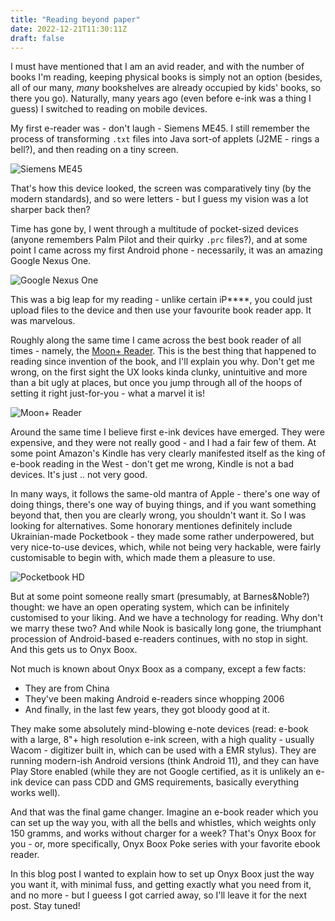 ```yaml
---
title: "Reading beyond paper"
date: 2022-12-21T11:30:11Z
draft: false
---
```


I must have mentioned that I am an avid reader, and with the number of books I'm
reading, keeping physical books is simply not an option (besides, all of our
many, _many_ bookshelves are already occupied by kids' books, so there you go).
Naturally, many years ago (even before e-ink was a thing I guess) I switched to
reading on mobile devices.

My first e-reader was - don't laugh - Siemens ME45. I still remember the process
of transforming `.txt` files into Java sort-of applets (J2ME - rings a bell?),
and then reading on a tiny screen.


![Siemens ME45](/static/reading/siemens.png)

That's how this device looked, the screen was comparatively tiny (by the modern
standards), and so were letters - but I guess my vision was a lot sharper back
then?

Time has gone by, I went through a multitude of pocket-sized devices (anyone
remembers Palm Pilot and their quirky `.prc` files?), and at some point I came
across my first Android phone - necessarily, it was an amazing Google Nexus One.

![Google Nexus One](/static/reading/n1.png)

This was a big leap for my reading - unlike certain iP****, you could just
upload files to the device and then use your favourite book reader app. It was
marvelous. 

Roughly along the same time I came across the best book reader of all times -
namely, the [Moon+ Reader](https://www.moondownload.com/). This is the best
thing that happened to reading since invention of the book, and I'll explain you
why. Don't get me wrong, on the first sight the UX looks kinda clunky,
unintuitive and more than a bit ugly at places, but once you jump through all of
the hoops of setting it right just-for-you - what a marvel it is!

![Moon+ Reader](/static/reading/moon-reader.png)

Around the same time I believe first e-ink devices have emerged. They were
expensive, and they were not really good - and I had a fair few of them. At some
point Amazon's Kindle has very clearly manifested itself as the king of e-book
reading in the West - don't get me wrong, Kindle is not a bad devices. It's just
.. not very good. 

In many ways, it follows the same-old mantra of Apple -
there's one way of doing things, there's one way of buying things, and if
you want something beyond that, then you are clearly wrong, you shouldn't want
it. So I was looking for alternatives. Some honorary mentiones definitely
include Ukrainian-made Pocketbook - they made some rather underpowered, but very
nice-to-use devices, which, while not being very hackable, were fairly
customisable to begin with, which made them a pleasure to use.

![Pocketbook HD](/static/reading/pocketbook.png)


But at some point someone really smart (presumably, at Barnes&Noble?) thought:
we have an open operating system, which can be infinitely customised to your
liking. And we have a technology for reading. Why don't we marry these two? And
while Nook is basically long gone, the triumphant procession of Android-based
e-readers continues, with no stop in sight. And this gets us to Onyx Boox.

Not much is known about Onyx Boox as a company, except a few facts:

* They are from China
* They've been making Android e-readers since whopping 2006
* And finally, in the last few years, they got bloody good at it.

They make some absolutely mind-blowing e-note devices (read: e-book with a
large, 8"+ high resolution e-ink screen, with a high quality - usually Wacom -
digitizer built in, which can be used with a EMR stylus). They are running
modern-ish Android versions (think Android 11), and they can have Play Store
enabled (while they are not Google certified, as it is unlikely an e-ink device
can pass CDD and GMS requirements, basically everything works well).

And that was the final game changer. Imagine an e-book reader which you can set
up the way you, with all the bells and whistles, which weights only 150 gramms,
and works without charger for a week? That's Onyx Boox for you - or, more
specifically, Onyx Boox Poke series with your favorite ebook reader.

In this blog post I wanted to explain how to set up Onyx Boox just the way you
want it, with minimal fuss, and getting exactly what you need from it, and no
more - but I gueess I got carried away, so I'll leave it for the next post. Stay tuned!
